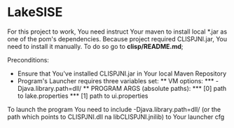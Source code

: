 LakeSISE
========

For this project to work, You need instruct Your maven to install local *.jar as one of the pom's dependencies.
Because project required CLISPJNI.jar, You need to install it manually. To do so go to **clisp/README.md**;

Preconditions:
* Ensure that You've installed CLISPJNI.jar in Your local Maven Repository
* Program's Launcher requires three variables set:
** VM options:
*** -Djava.library.path=dll/
** PROGRAM ARGS (absolute paths):
*** [0] path to lake.properties
*** [1] path to ui.properties

To launch the program
You need to include -Djava.library.path=dll/ (or the path which points to CLISPJNI.dll na libCLISPJNI.jnilib) to Your launcher cfg